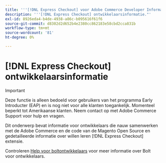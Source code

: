 ```yaml
---
title: '''[!DNL Express Checkout] voor Adobe Commerce Developer Information'''
description: '''[!DNL Express Checkout] ontwikkelaarsinformatie."'
exl-id: 8926eda4-b4de-4938-a86c-b095616f61f6
source-git-commit: d8302d2d652b4e2380cc862183e58cbd2cca831b
workflow-type: tm+mt
source-wordcount: '81'
ht-degree: 0%

---
```


# [!DNL Express Checkout] ontwikkelaarsinformatie

>[!IMPORTANT]
>
> Deze functie is alleen bedoeld voor gebruikers van het programma Early Introducter (EAP) en is nog niet voor alle klanten toegankelijk. Momenteel beperkt tot Amerikaanse klanten. Neem contact op met Adobe Commerce Support voor hulp en vragen.

Dit onderwerp bevat informatie voor ontwikkelaars die nauw samenwerken met de Adobe Commerce en de code van de Magento Open Source en gedetailleerde informatie over willen leren [!DNL Express Checkout] extensie.

Controleren [Help voor boltontwikkelaars](https://help.bolt.com/developers/) voor meer informatie over Bolt voor ontwikkelaars.
